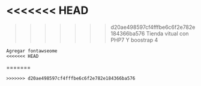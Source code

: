 <<<<<<< HEAD
=======

>>>>>>> d20ae498597cf4fffbe6c6f2e782e184366ba576
Tienda vitual con PHP7 Y boostrap 4

```
Agregar fontawseome 
<<<<<<< HEAD
```
=======
```
>>>>>>> d20ae498597cf4fffbe6c6f2e782e184366ba576

